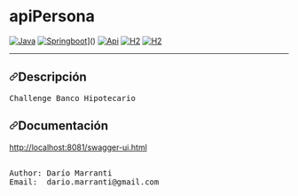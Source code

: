 # apiPersona
[![Java](https://img.shields.io/badge/JAVA-4479A1?style=for-the-badge&logo=JAVA&logoColor=white&labelColor=101010)]()
[![Springboot](https://img.shields.io/badge/springboot-339933?style=for-the-badge&logo=springboot&logoColor=white&labelColor=101010)]()]()
[![Api](https://img.shields.io/badge/API-3d85c6?style=for-the-badge&logo=API&logoColor=white&labelColor=101010)]()
[![H2](https://img.shields.io/badge/h2-0f91f4?style=for-the-badge&logo=h2A&logoColor=white&labelColor=101010)]()
[![H2](https://img.shields.io/badge/maven-0c343d?style=for-the-badge&logo=maven&logoColor=white&labelColor=101010)]()
<br />

---


<h2 dir="auto"><a id="user-content-installation" class="anchor" aria-hidden="true" href="#installation"><svg class="octicon octicon-link" viewBox="0 0 16 16" version="1.1" width="16" height="16" aria-hidden="true"><path fill-rule="evenodd" d="M7.775 3.275a.75.75 0 001.06 1.06l1.25-1.25a2 2 0 112.83 2.83l-2.5 2.5a2 2 0 01-2.83 0 .75.75 0 00-1.06 1.06 3.5 3.5 0 004.95 0l2.5-2.5a3.5 3.5 0 00-4.95-4.95l-1.25 1.25zm-4.69 9.64a2 2 0 010-2.83l2.5-2.5a2 2 0 012.83 0 .75.75 0 001.06-1.06 3.5 3.5 0 00-4.95 0l-2.5 2.5a3.5 3.5 0 004.95 4.95l1.25-1.25a.75.75 0 00-1.06-1.06l-1.25 1.25a2 2 0 01-2.83 0z"></path></svg></a>Descripción</h2>
<div class="highlight highlight-source-shell position-relative overflow-auto" data-snippet-clipboard-copy-content="Challenge Banco Hipotecario"><pre>Challenge Banco Hipotecario</pre></div>

<h2 dir="auto"><a id="user-content-description" class="anchor" aria-hidden="true" href="#description"><svg class="octicon octicon-link" viewBox="0 0 16 16" version="1.1" width="16" height="16" aria-hidden="true"><path fill-rule="evenodd" d="M7.775 3.275a.75.75 0 001.06 1.06l1.25-1.25a2 2 0 112.83 2.83l-2.5 2.5a2 2 0 01-2.83 0 .75.75 0 00-1.06 1.06 3.5 3.5 0 004.95 0l2.5-2.5a3.5 3.5 0 00-4.95-4.95l-1.25 1.25zm-4.69 9.64a2 2 0 010-2.83l2.5-2.5a2 2 0 012.83 0 .75.75 0 001.06-1.06 3.5 3.5 0 00-4.95 0l-2.5 2.5a3.5 3.5 0 004.95 4.95l1.25-1.25a.75.75 0 00-1.06-1.06l-1.25 1.25a2 2 0 01-2.83 0z"></path></svg></a>Documentación</h2>
<p dir="auto"><a href="http://localhost:8081/swagger-ui.html" rel="nofollow">http://localhost:8081/swagger-ui.html</a></p>

</ul>


<div class="highlight highlight-source-shell position-relative overflow-auto" data-snippet-clipboard-copy-content="# Author
Darío Marranti"><pre><span class="pl-c"><span class="pl-c">
Author: Darío Marranti
Email:  dario.marranti@gmail.com
</pre></div>

